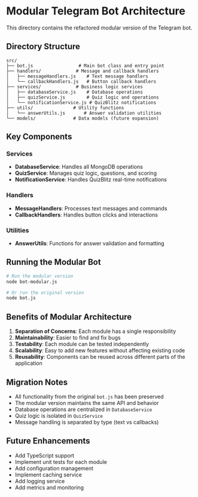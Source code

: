 # Modular Telegram Bot Architecture

This directory contains the refactored modular version of the Telegram bot.

## Directory Structure

```
src/
├── bot.js                 # Main bot class and entry point
├── handlers/             # Message and callback handlers
│   ├── messageHandlers.js    # Text message handlers
│   └── callbackHandlers.js   # Button callback handlers
├── services/             # Business logic services
│   ├── databaseService.js    # Database operations
│   ├── quizService.js        # Quiz logic and operations
│   └── notificationService.js # QuizBlitz notifications
├── utils/               # Utility functions
│   └── answerUtils.js       # Answer validation utilities
└── models/              # Data models (future expansion)
```

## Key Components

### Services
- **DatabaseService**: Handles all MongoDB operations
- **QuizService**: Manages quiz logic, questions, and scoring
- **NotificationService**: Handles QuizBlitz real-time notifications

### Handlers
- **MessageHandlers**: Processes text messages and commands
- **CallbackHandlers**: Handles button clicks and interactions

### Utilities
- **AnswerUtils**: Functions for answer validation and formatting

## Running the Modular Bot

```bash
# Run the modular version
node bot-modular.js

# Or run the original version
node bot.js
```

## Benefits of Modular Architecture

1. **Separation of Concerns**: Each module has a single responsibility
2. **Maintainability**: Easier to find and fix bugs
3. **Testability**: Each module can be tested independently
4. **Scalability**: Easy to add new features without affecting existing code
5. **Reusability**: Components can be reused across different parts of the application

## Migration Notes

- All functionality from the original `bot.js` has been preserved
- The modular version maintains the same API and behavior
- Database operations are centralized in `DatabaseService`
- Quiz logic is isolated in `QuizService`
- Message handling is separated by type (text vs callbacks)

## Future Enhancements

- Add TypeScript support
- Implement unit tests for each module
- Add configuration management
- Implement caching service
- Add logging service
- Add metrics and monitoring